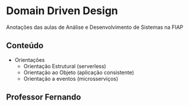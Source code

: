 # Domain Driven Design

Anotações das aulas de Análise e Desenvolvimento de Sistemas na FIAP

## Conteúdo

* Orientações
    * Orientação Estrutural (serverless)
    * Orientação ao Objeto (aplicação consistente)
    * Orientação a eventos (microsserviços)

## Professor Fernando